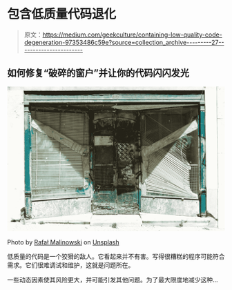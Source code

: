 # 包含低质量代码退化

> 原文：<https://medium.com/geekculture/containing-low-quality-code-degeneration-97353486c59e?source=collection_archive---------27----------------------->

## 如何修复“破碎的窗户”并让你的代码闪闪发光

![](img/ddecc83a85932adce510fd1e1981e3af.png)

Photo by [Rafał Malinowski](https://unsplash.com/@afterdesign?utm_source=medium&utm_medium=referral) on [Unsplash](https://unsplash.com?utm_source=medium&utm_medium=referral)

低质量的代码是一个狡猾的敌人。它看起来并不有害。写得很糟糕的程序可能符合需求。它们很难调试和维护，这就是问题所在。

一些动态因素使其风险更大，并可能引发其他问题。为了最大限度地减少这种…